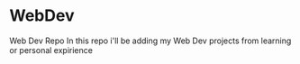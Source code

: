 # WebDev
Web Dev Repo
In this repo i'll be adding my Web Dev projects from learning or personal expirience
